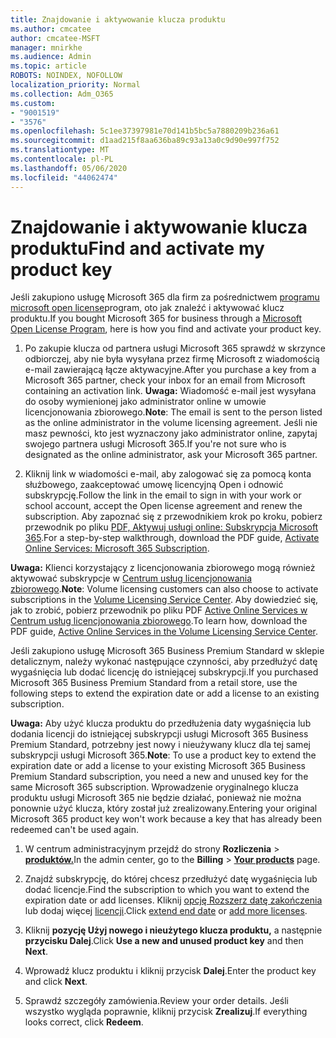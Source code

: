 ```yaml
---
title: Znajdowanie i aktywowanie klucza produktu
ms.author: cmcatee
author: cmcatee-MSFT
manager: mnirkhe
ms.audience: Admin
ms.topic: article
ROBOTS: NOINDEX, NOFOLLOW
localization_priority: Normal
ms.collection: Adm_O365
ms.custom:
- "9001519"
- "3576"
ms.openlocfilehash: 5c1ee37397981e70d141b5bc5a7880209b236a61
ms.sourcegitcommit: d1aad215f8aa636ba89c93a13a0c9d90e997f752
ms.translationtype: MT
ms.contentlocale: pl-PL
ms.lasthandoff: 05/06/2020
ms.locfileid: "44062474"
---
```

# <a name="find-and-activate-my-product-key"></a><span data-ttu-id="27d70-102">Znajdowanie i aktywowanie klucza produktu</span><span class="sxs-lookup"><span data-stu-id="27d70-102">Find and activate my product key</span></span>

<span data-ttu-id="27d70-103">Jeśli zakupiono usługę Microsoft 365 dla firm za pośrednictwem [programu microsoft open license](https://go.microsoft.com/fwlink/p/?LinkID=613298)program, oto jak znaleźć i aktywować klucz produktu.</span><span class="sxs-lookup"><span data-stu-id="27d70-103">If you bought Microsoft 365 for business through a [Microsoft Open License Program](https://go.microsoft.com/fwlink/p/?LinkID=613298), here is how you find and activate your product key.</span></span>

1. <span data-ttu-id="27d70-104">Po zakupie klucza od partnera usługi Microsoft 365 sprawdź w skrzynce odbiorczej, aby nie była wysyłana przez firmę Microsoft z wiadomością e-mail zawierającą łącze aktywacyjne.</span><span class="sxs-lookup"><span data-stu-id="27d70-104">After you purchase a key from a Microsoft 365 partner, check your inbox for an email from Microsoft containing an activation link.</span></span>  <span data-ttu-id="27d70-105">**Uwaga:** Wiadomość e-mail jest wysyłana do osoby wymienionej jako administrator online w umowie licencjonowania zbiorowego.</span><span class="sxs-lookup"><span data-stu-id="27d70-105">**Note**: The email is sent to the person listed as the online administrator in the volume licensing agreement.</span></span>  <span data-ttu-id="27d70-106">Jeśli nie masz pewności, kto jest wyznaczony jako administrator online, zapytaj swojego partnera usługi Microsoft 365.</span><span class="sxs-lookup"><span data-stu-id="27d70-106">If you're not sure who is designated as the online administrator, ask your Microsoft 365 partner.</span></span>

2. <span data-ttu-id="27d70-107">Kliknij link w wiadomości e-mail, aby zalogować się za pomocą konta służbowego, zaakceptować umowę licencyjną Open i odnowić subskrypcję.</span><span class="sxs-lookup"><span data-stu-id="27d70-107">Follow the link in the email to sign in with your work or school account, accept the Open license agreement and renew the subscription.</span></span>  <span data-ttu-id="27d70-108">Aby zapoznać się z przewodnikiem krok po kroku, pobierz przewodnik po pliku [PDF, Aktywuj usługi online: Subskrypcja Microsoft 365](https://go.microsoft.com/fwlink/p/?LinkId=618100).</span><span class="sxs-lookup"><span data-stu-id="27d70-108">For a step-by-step walkthrough, download the PDF guide, [Activate Online Services: Microsoft 365 Subscription](https://go.microsoft.com/fwlink/p/?LinkId=618100).</span></span> 

<span data-ttu-id="27d70-109">**Uwaga:** Klienci korzystający z licencjonowania zbiorowego mogą również aktywować subskrypcje w [Centrum usług licencjonowania zbiorowego](https://go.microsoft.com/fwlink/p/?LinkID=282016).</span><span class="sxs-lookup"><span data-stu-id="27d70-109">**Note**: Volume licensing customers can also choose to activate subscriptions in the [Volume Licensing Service Center](https://go.microsoft.com/fwlink/p/?LinkID=282016).</span></span>  <span data-ttu-id="27d70-110">Aby dowiedzieć się, jak to zrobić, pobierz przewodnik po pliku PDF [Active Online Services w Centrum usług licencjonowania zbiorowego](https://go.microsoft.com/fwlink/p/?LinkId=618096).</span><span class="sxs-lookup"><span data-stu-id="27d70-110">To learn how, download the PDF guide, [Active Online Services in the Volume Licensing Service Center](https://go.microsoft.com/fwlink/p/?LinkId=618096).</span></span>

<span data-ttu-id="27d70-111">Jeśli zakupiono usługę Microsoft 365 Business Premium Standard w sklepie detalicznym, należy wykonać następujące czynności, aby przedłużyć datę wygaśnięcia lub dodać licencję do istniejącej subskrypcji.</span><span class="sxs-lookup"><span data-stu-id="27d70-111">If you purchased Microsoft 365 Business Premium Standard from a retail store, use the following steps to extend the expiration date or add a license to an existing subscription.</span></span>

<span data-ttu-id="27d70-112">**Uwaga:** Aby użyć klucza produktu do przedłużenia daty wygaśnięcia lub dodania licencji do istniejącej subskrypcji usługi Microsoft 365 Business Premium Standard, potrzebny jest nowy i nieużywany klucz dla tej samej subskrypcji usługi Microsoft 365.</span><span class="sxs-lookup"><span data-stu-id="27d70-112">**Note**: To use a product key to extend the expiration date or add a license to your existing Microsoft 365 Business Premium Standard subscription, you need a new and unused key for the same Microsoft  365 subscription.</span></span>  <span data-ttu-id="27d70-113">Wprowadzenie oryginalnego klucza produktu usługi Microsoft 365 nie będzie działać, ponieważ nie można ponownie użyć klucza, który został już zrealizowany.</span><span class="sxs-lookup"><span data-stu-id="27d70-113">Entering your original Microsoft  365 product key won't work because a key that has already been redeemed can't be used again.</span></span>

1. <span data-ttu-id="27d70-114">W centrum administracyjnym przejdź do strony **Rozliczenia** > **[produktów.](https://go.microsoft.com/fwlink/p/?linkid=842054)**</span><span class="sxs-lookup"><span data-stu-id="27d70-114">In the admin center, go to the **Billing** > **[Your products](https://go.microsoft.com/fwlink/p/?linkid=842054)** page.</span></span>

2. <span data-ttu-id="27d70-115">Znajdź subskrypcję, do której chcesz przedłużyć datę wygaśnięcia lub dodać licencje.</span><span class="sxs-lookup"><span data-stu-id="27d70-115">Find the subscription to which you want to extend the expiration date or add licenses.</span></span>  <span data-ttu-id="27d70-116">Kliknij [opcję Rozszerz datę zakończenia](https://go.microsoft.com/fwlink/p/?linkid=842054) lub dodaj więcej [licencji](https://go.microsoft.com/fwlink/p/?linkid=842054).</span><span class="sxs-lookup"><span data-stu-id="27d70-116">Click [extend end date](https://go.microsoft.com/fwlink/p/?linkid=842054) or [add more licenses](https://go.microsoft.com/fwlink/p/?linkid=842054).</span></span>

3. <span data-ttu-id="27d70-117">Kliknij **pozycję Użyj nowego i nieużytego klucza produktu,** a następnie **przycisku Dalej**.</span><span class="sxs-lookup"><span data-stu-id="27d70-117">Click **Use a new and unused product key** and then **Next**.</span></span>

4. <span data-ttu-id="27d70-118">Wprowadź klucz produktu i kliknij przycisk **Dalej**.</span><span class="sxs-lookup"><span data-stu-id="27d70-118">Enter the product key and click **Next**.</span></span>

5. <span data-ttu-id="27d70-119">Sprawdź szczegóły zamówienia.</span><span class="sxs-lookup"><span data-stu-id="27d70-119">Review your order details.</span></span>  <span data-ttu-id="27d70-120">Jeśli wszystko wygląda poprawnie, kliknij przycisk **Zrealizuj**.</span><span class="sxs-lookup"><span data-stu-id="27d70-120">If everything looks correct, click **Redeem**.</span></span>